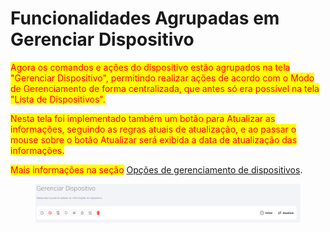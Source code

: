 # Funcionalidades Agrupadas em Gerenciar Dispositivo

<mark style="color:red;">Agora os comandos e ações do dispositivo estão agrupados na tela "Gerenciar Dispositivo", permitindo realizar ações de acordo com o Modo de Gerenciamento de forma centralizada, que antes só era possível na tela "Lista de Dispositivos".</mark>

<mark style="color:red;">Nesta tela foi implementado também um botão para Atualizar as informações, seguindo as regras atuais de atualização, e ao passar o mouse sobre o botão Atualizar será exibida a data de atualização das informações.</mark>

<mark style="color:red;">Mais informações na seção</mark> [Opções de gerenciamento de dispositivos](../../portal/dispositivos/lista-de-dispositivos/opcoes-de-gerenciamento-de-dispositivos.md).

<figure><img src="../../../.gitbook/assets/image (261).png" alt=""><figcaption></figcaption></figure>

